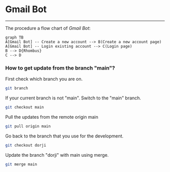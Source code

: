# Gmail Bot 

------------

The procedure a flow chart of *Gmail Bot*:

```mermaid
graph TB
A[Gmail Bot] -- Create a new account --> B(Create a new account page)
A[Gmail Bot] -- Login existing account --> C(Login page)
B --> D{Rhombus}
C --> D
```


### How to get update from the branch "main"?

First check which branch you are on.
```bash
git branch
```

If your current branch is not "main". Switch to the "main" branch.
```bash
git checkout main
```

Pull the updates from the remote origin main
```bash
git pull origin main
```

Go back to the branch that you use for the development.
```bash
git checkout dorji
```

Update the branch "dorji" with main using merge.
```bash
git merge main
```
